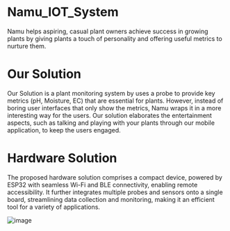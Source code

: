 # Namu_IOT_System
Namu helps aspiring, casual plant owners achieve success in growing plants by giving plants a touch of personality and offering useful metrics to nurture them.

# Our Solution
Our Solution is a plant monitoring system by uses a probe to provide key metrics (pH, Moisture, EC) that are essential for plants. However, instead of boring user interfaces that only show the metrics, Namu wraps it in a more interesting way for the users. Our solution elaborates the entertainment aspects, such as talking and playing with your plants through our mobile application, to keep the users engaged. 

# Hardware Solution
The proposed hardware solution comprises a compact device, powered by ESP32 with seamless Wi-Fi and BLE connectivity, enabling remote accessibility. It further integrates multiple probes and sensors onto a single board, streamlining data collection and monitoring, making it an efficient tool for a variety of applications.

![image](https://github.com/IrvineN/Namu_IOT_System/assets/88442775/1593629d-a405-454a-bdf1-05f6e9588cc0)
